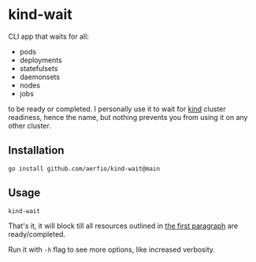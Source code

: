 # kind-wait

CLI app that waits for all:
- pods
- deployments
- statefulsets
- daemonsets
- nodes
- jobs

to be ready or completed. I personally use it to wait for [kind](https://kind.sigs.k8s.io/) cluster readiness, hence the name, but nothing prevents you from using it on any other cluster.

## Installation

```
go install github.com/aerfio/kind-wait@main
```

## Usage

```
kind-wait
```

That's it, it will block till all resources outlined in [the first paragraph](#kind-wait) are ready/completed.

Run it with `-h` flag to see more options, like increased verbosity.
